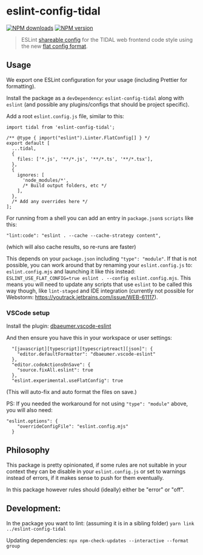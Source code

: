 # eslint-config-tidal

[![NPM downloads](https://img.shields.io/npm/dm/eslint-config-tidal.svg 'NPM downloads')](https://www.npmjs.com/package/eslint-config-tidal)
[![NPM version](https://img.shields.io/npm/v/eslint-config-tidal.svg 'NPM version')](https://www.npmjs.com/package/eslint-config-tidal)


> ESLint [shareable config](http://eslint.org/docs/developer-guide/shareable-configs.html) for the TIDAL web frontend code style using the new [flat config format](https://eslint.org/docs/latest/use/configure/configuration-files-new).

## Usage

We export one ESLint configuration for your usage (including Prettier for formatting).

Install the package as a `devDependency`: `eslint-config-tidal` along with `eslint` (and possible any plugins/configs that should be project specific).

Add a root `eslint.config.js` file, similar to this:

```
import tidal from 'eslint-config-tidal';

/** @type { import("eslint").Linter.FlatConfig[] } */
export default [
  ...tidal,
  {
    files: ['*.js', '**/*.js', '**/*.ts', '**/*.tsx'],
  },
  {
    ignores: [
      'node_modules/*',
      /* Build output folders, etc */
    ],
  },
  /* Add any overrides here */
];
```

For running from a shell you can add an entry in `package.json`s `scripts` like this:
```
"lint:code": "eslint . --cache --cache-strategy content",
```
(which will also cache results, so re-runs are faster)

This depends on your `package.json` including `"type": "module"`. If that is not possible, you can work around that by renaming your `eslint.config.js` to: `eslint.config.mjs` and launching it like this instead: `ESLINT_USE_FLAT_CONFIG=true eslint . --config eslint.config.mjs`. This means you will need to update any scripts that use `eslint` to be called this way though, like `lint-staged` and IDE integration (currently not possible for Webstorm: https://youtrack.jetbrains.com/issue/WEB-61117).

### VSCode setup

Install the plugin: [dbaeumer.vscode-eslint](https://marketplace.visualstudio.com/items?itemName=dbaeumer.vscode-eslint)

And then ensure you have this in your workspace or user settings:
```
  "[javascript][typescript][typescriptreact][json]": {
    "editor.defaultFormatter": "dbaeumer.vscode-eslint"
  },
  "editor.codeActionsOnSave": {
    "source.fixAll.eslint": true
  },
  "eslint.experimental.useFlatConfig": true
```
(This will auto-fix and auto format the files on save.)

PS: If you needed the workaround for not using `"type": "module"` above, you will also need:
```
"eslint.options": {
    "overrideConfigFile": "eslint.config.mjs"
  }
```

## Philosophy

This package is pretty opinionated, if some rules are not suitable in your context they can be disable in your `eslint.config.js` or set to warnings instead of errors, if it makes sense to push for them eventually.

In this package however rules should (ideally) either be "error" or "off".


## Development:

In the package you want to lint: (assuming it is in a sibling folder)
`yarn link ../eslint-config-tidal`

Updating dependencies:
`npx npm-check-updates --interactive --format group`
